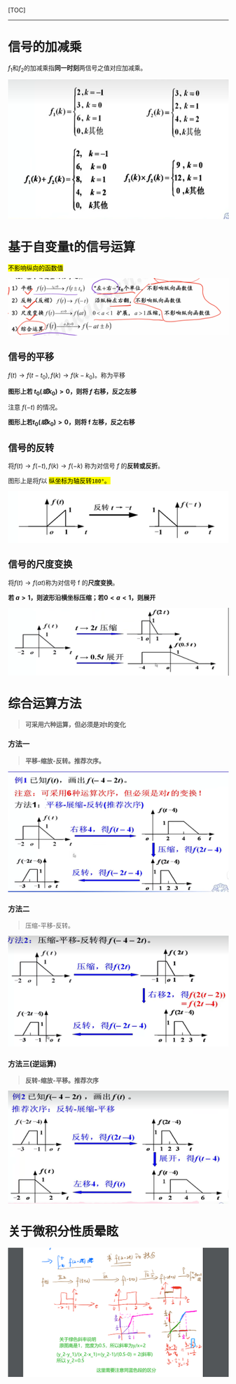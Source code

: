 [TOC]

---

# 信号的加减乘

$f_1$和$f_2$的加减乘指**同一时刻**两信号之值对应加减乘。

![](信号与系统-信号的运算.assets/2024-08-29-16-44-47-image.png)

# 基于自变量t的信号运算

<mark>不影响纵向的函数值</mark>

![](信号与系统-1.3信号的运算.assets/2024-11-04-16-10-13-image.png)

## 信号的平移

$f(t) \to f(t-t_0),f(k) \to f(k-k_0)$。称为平移

**图形上若 $t_0(或k_0) > 0$，则将 $f$ 右移，反之左移**

注意 $f(-t)$ 的情况。

**图形上若$t_0(或k_0) > 0$，则将 f 左移，反之右移**

## 信号的反转

将$f(t) \to f(-t),f(k) \to f(-k)$ 称为对信号 $f$ 的**反转或反折**。

图形上是将$f$以 <mark>纵坐标为轴反转`180°`。</mark>

![](信号与系统-信号的运算.assets/2024-08-29-16-49-19-image.png)

## 信号的尺度变换

将$f(t) \to f(at)$称为对信号 f 的**尺度变换**。

**若 $a>1$，则波形沿横坐标压缩；若$0<a<1$，则展开**

![](信号与系统-信号的运算.assets/2024-08-29-17-36-38-image.png)

# 综合运算方法

> **可采用六种运算，但必须是对t的变化**

### 方法一

> **平移-缩放-反转。推荐次序。**

![](信号与系统-信号的运算.assets/2024-08-29-17-41-10-image.png)

### 方法二

> 压缩-平移-反转。

![](信号与系统-信号的运算.assets/2024-08-29-17-42-39-image.png)

### 方法三(逆运算)

> **反转-缩放-平移。推荐次序**

![](信号与系统-信号的运算.assets/2024-08-29-17-46-13-image.png)

# 关于微积分性质晕眩

![](信号与系统-1.3信号的运算.assets/2024-11-07-14-58-17-image.png)
